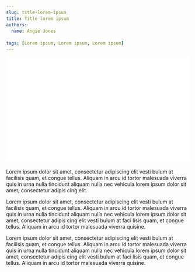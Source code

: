 ```yaml
---
slug: title-lorem-ipsum
title: Title lorem ipsum
authors:
  name: Angie Jones

tags: [Lorem ipsum, Lorem ipsum, Lorem ipsum]
---
```


<div className="prose prose-pink">

![Test Image](./test-image.png)

Lorem ipsum dolor sit amet, consectetur adipiscing elit vesti bulum at facilisis quam, et congue tellus. Aliquam in arcu id tortor malesuada viverra quis in urna nulla tincidunt aliquam nulla nec vehicula lorem ipsum dolor sit amet, consectetur adipis cing elit.

Lorem ipsum dolor sit amet, consectetur adipiscing elit vesti bulum at facilisis quam, et congue tellus. Aliquam in arcu id tortor malesuada viverra quis in urna nulla tincidunt aliquam nulla nec vehicula lorem ipsum dolor sit amet, consectetur adipis cing elit vesti bulum at faci lisis quam, et congue tellus. Aliquam in arcu id tortor malesuada viverra quisine.

Lorem ipsum dolor sit amet, consectetur adipiscing elit vesti bulum at facilisis quam, et congue tellus. Aliquam in arcu id tortor malesuada viverra quis in urna nulla tincidunt aliquam nulla nec vehicula lorem ipsum dolor sit amet, consectetur adipis cing elit vesti bulum at faci lisis quam, et congue tellus. Aliquam in arcu id tortor malesuada viverra quisine.

</div>
